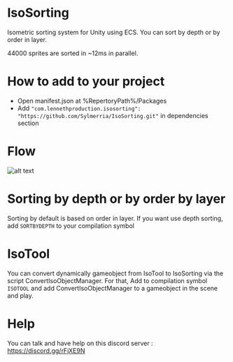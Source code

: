 # IsoSorting
Isometric sorting system for Unity using ECS. 
You can sort by depth or by order in layer.

44000 sprites are sorted in ~12ms in parallel.

# How to add to your project
- Open manifest.json at %RepertoryPath%/Packages
- Add ```"com.lennethproduction.isosorting": "https://github.com/Sylmerria/IsoSorting.git"``` in dependencies section

# Flow
![alt text](https://zupimages.net/up/19/28/dpxr.png)

# Sorting by depth or by order by layer
Sorting by default is based on order in layer.
If you want use depth sorting, add ```SORTBYDEPTH``` to your compilation symbol

# IsoTool
You can convert dynamically gameobject from IsoTool to IsoSorting via the script ConvertIsoObjectManager.
For that, Add to compilation symbol ```ISOTOOL``` and add ConvertIsoObjectManager to a gameobject in the scene and play.

# Help
You can talk and have help on this discord server : https://discord.gg/rFjXE9N
